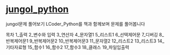 # [jungol_python](http://jungol.co.kr/bbs/board.php?bo_table=pbank&sca=py)
jungol문제 풀어보기
LCoder_Python를 책과 함께보며 문제를 풀어봅니다

목차
1_출력
2_변수와 입력
3_연산자
4_문자열1
5_리스트1
6_선택제어문
7_디버깅
8_반복제어문1
9_반복제어문2
10_반복제어문3
11_문자열2
12_리스트2
13_리스트3
14_기타자료형
15_함수1
16_함수2
17_함수3
18_클래스
19_파일입출력
